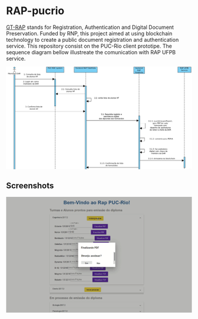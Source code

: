 # RAP-pucrio

[GT-RAP](http://wrnp.rnp.br/sites/wrnp2017/files/02_wrnp2017_poster_gt-sap_design.pdf)
stands for Registration, Authentication and Digital Document Preservation.
Funded by RNP, this project aimed at using blockchain technology to create a public
document registration and authentication service. This repository consist on the PUC-Rio
client prototipe. The sequence diagram bellow illustreate the comunication with
RAP UFPB  service.

![sample](docs/sequence.jpg)

## Screenshots

![sample](docs/sample.png)

